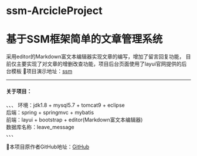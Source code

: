 # ssm-ArcicleProject
 基于SSM框架简单的文章管理系统
 =
 采用editor的Markdown富文本编辑器实现文章的编写，增加了留言回复功能， 目前仅主要实现了对文章的增删改查功能，项目后台页面使用了layui官网提供的后台模板
 :mega:项目演示地址：[ssm]()  
 
 ---
 #### 关于项目： 
 、、、
  环境：jdk1.8 + mysql5.7 + tomcat9 + eclipse    
  后端：spring + springmvc + mybatis  
  前端：layui + bootstrap + editor(Markdown富文本编辑器)  
  数据库名称：leave_message  
 、、、
 
 :mega:本项目原作者GitHub地址：[GitHub](https://github.com/TyCoding/ssm2)
